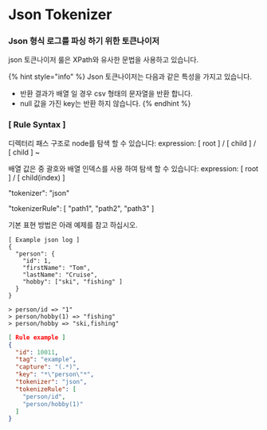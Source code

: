 # Json Tokenizer

### Json 형식 로그를 파싱 하기 위한 토큰나이저

json 토큰나이저 룰은 XPath와 유사한 문법을 사용하고 있습니다.

{% hint style="info" %}
Json 토큰나이저는 다음과 같은 특성을 가지고 있습니다.

* 반환 결과가 배열 일 경우 csv 형태의 문자열을 반환 합니다.&#x20;
* null 값을 가진 key는 반환 하지 않습니다.
{% endhint %}

### \[ Rule Syntax ]

디렉터리 패스 구조로 node를 탐색 할 수 있습니다: expression: \[ root ] / \[ child ] / \[ child ] \~

배열 값은 중 괄호와 배열 인덱스를 사용 하여 탐색 할 수 있습니다: expression: \[ root ] / \[ child(index) ]

"tokenizer": "json"

"tokenizerRule": \[ "path1", "path2", "path3" ]



기본 표현 방법은 아래 예제를 참고 하십시오.

```
[ Example json log ]
{
  "person": {
    "id": 1,
    "firstName": "Tom",
    "lastName": "Cruise",
    "hobby": ["ski", "fishing" ]
  }
}

> person/id => "1"
> person/hobby(1) => "fishing"
> person/hobby => "ski,fishing"
```

```json
[ Rule example ]
{
  "id": 10011,
  "tag": "example",
  "capture": "(.*)",
  "key": "*\"person\"*",
  "tokenizer": "json",
  "tokenizeRule": [
    "person/id",
    "person/hobby(1)"
  ]
}
```

